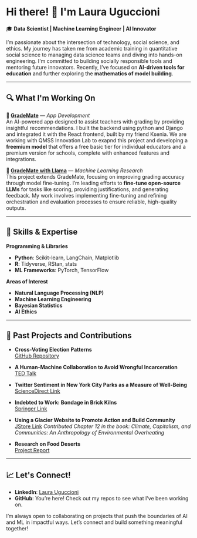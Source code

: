
<!--
**laurauguc/laurauguc** is a ✨ _special_ ✨ repository because its `README.md` (this file) appears on your GitHub profile.

Here are some ideas to get you started:

- 🔭 I’m currently working on ...
- 🌱 I’m currently learning ...
- 👯 I’m looking to collaborate on ...
- 🤔 I’m looking for help with ...
- 💬 Ask me about ...
- 📫 How to reach me: ...
- 😄 Pronouns: ...
- ⚡ Fun fact: ...
-->

# Hi there! 👋 I'm Laura Uguccioni

🎓 **Data Scientist | Machine Learning Engineer | AI Innovator**

I’m passionate about the intersection of technology, social science, and ethics. My journey has taken me from academic training in quantitative social science to managing data science teams and diving into hands-on engineering. I'm committed to building socially responsible tools and mentoring future innovators. Recently, I’ve focused on **AI-driven tools for education** and further exploring the **mathematics of model building**.

---

## 🔍 What I'm Working On

**🌟 [GradeMate](https://github.com/laurauguc/grading_assistant)** — *App Development*  
An AI-powered app designed to assist teachers with grading by providing insightful recommendations. I built the backend using python and Django and integrated it with the React frontend, built by my friend Ksenia. We are working with QMSS Innovation Lab to exapnd this project and developing a **freemium model** that offers a free basic tier for individual educators and a premium version for schools, complete with enhanced features and integrations.

**🤖 [GradeMate with Llama](https://github.com/laurauguc/llama_grading)** — *Machine Learning Research*  
This project extends GradeMate, focusing on improving grading accuracy through model fine-tuning. I’m leading efforts to **fine-tune open-source LLMs** for tasks like scoring, providing justifications, and generating feedback. My work involves implementing fine-tuning and refining orchestration and evaluation processes to ensure reliable, high-quality outputs.

---

## 🧠 Skills & Expertise

**Programming & Libraries**  
- **Python**: Scikit-learn, LangChain, Matplotlib
- **R**: Tidyverse, RStan, stats
- **ML Frameworks**: PyTorch, TensorFlow

**Areas of Interest**  
- **Natural Language Processing (NLP)**
- **Machine Learning Engineering**
- **Bayesian Statistics**
- **AI Ethics**

---

## 🌱 Past Projects and Contributions

- **Cross-Voting Election Patterns**  
  [GitHub Repository](https://github.com/laurauguc/cross-voting)

- **A Human-Machine Collaboration to Avoid Wrongful Incarceration**  
  [TED Talk](https://www.ted.com/talks/laura_uguccioni_a_human_machine_collaboration_to_avoid_wrongful_incarceration?subtitle=en&geo=es)

- **Twitter Sentiment in New York City Parks as a Measure of Well-Being**  
  [ScienceDirect Link](https://www.sciencedirect.com/science/article/pii/S0169204618305863)

- **Indebted to Work: Bondage in Brick Kilns**  
  [Springer Link](https://link.springer.com/chapter/10.1057/978-1-349-95957-0_19)  

- **Using a Glacier Website to Promote Action and Build Community**  
  [JStore Link](https://www.jstor.org/stable/j.ctvjnrw0q)
  *Contributed Chapter 12 in the book:* *Climate, Capitalism, and Communities: An Anthropology of Environmental Overheating*  
  
- **Research on Food Deserts**  
  [Project Report](https://github.com/laurauguc/Food-Deserts-in-Mississippi/blob/master/Food%20Deserts%20-%20Final%20Project.pdf)  


---

## 📈 Let's Connect!

- **LinkedIn**: [Laura Uguccioni](https://www.linkedin.com/in/laurauguccioni/)
- **GitHub**: You’re here! Check out my repos to see what I’ve been working on.

I’m always open to collaborating on projects that push the boundaries of AI and ML in impactful ways. Let’s connect and build something meaningful together!
